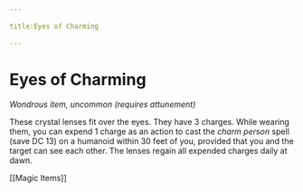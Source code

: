 --- 
title:Eyes of Charming 
---
# Eyes of Charming

*Wondrous item, uncommon (requires attunement)*

These crystal lenses fit over the eyes. They have 3 charges. While wearing them, you can expend 1 charge as an action to cast the *charm person* spell (save DC 13) on a humanoid within 30 feet of you, provided that you and the target can see each other. The lenses regain all expended charges daily at dawn.


[[Magic Items]]
